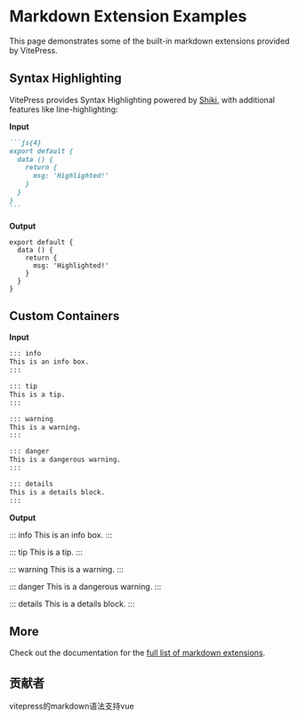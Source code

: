 # Markdown Extension Examples

This page demonstrates some of the built-in markdown extensions provided by VitePress.

## Syntax Highlighting

VitePress provides Syntax Highlighting powered by [Shiki](https://github.com/shikijs/shiki), with additional features like line-highlighting:

**Input**

````md
```js{4}
export default {
  data () {
    return {
      msg: 'Highlighted!'
    }
  }
}
```
````

**Output**

```js{4}
export default {
  data () {
    return {
      msg: 'Highlighted!'
    }
  }
}
```

## Custom Containers

**Input**

```md
::: info
This is an info box.
:::

::: tip
This is a tip.
:::

::: warning
This is a warning.
:::

::: danger
This is a dangerous warning.
:::

::: details
This is a details block.
:::
```

**Output**

::: info
This is an info box.
:::

::: tip
This is a tip.
:::

::: warning
This is a warning.
:::

::: danger
This is a dangerous warning.
:::

::: details
This is a details block.
:::

## More

Check out the documentation for the [full list of markdown extensions](https://vitepress.dev/guide/markdown).



## 贡献者

vitepress的markdown语法支持vue

<script setup>
import { VPTeamMembers } from 'vitepress/theme'
const members = [
  {
    name: 'VitePress',
    title: 'Core Team',
    avatar: 'https://vitejs.dev/logo.svg',
    link: 'https://vitejs.dev/',
  },
    {
    name: 'VitePress',
    title: 'Core Team',
    avatar: 'https://vitejs.dev/logo.svg',
    link: 'https://vitejs.dev/',
  }
]
</script>

<VPTeamMembers size="small" :members="members" />